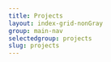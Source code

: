 ```yaml
---
title: Projects
layout: index-grid-nonGray
group: main-nav
selectedgroup: projects
slug: projects
---
```

